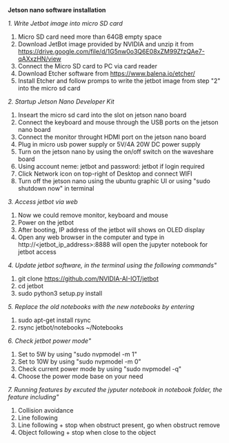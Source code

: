 **Jetson nano software installation**

*1. Write Jetbot image into micro SD card*

1. Micro SD card need more than 64GB empty space
2. Download JetBot image provided by NVIDIA and unzip it from https://drive.google.com/file/d/1G5nw0o3Q6E08xZM99ZfzQAe7-qAXxzHN/view
3. Connect the Micro SD card to PC via card reader
4. Download Etcher software from https://www.balena.io/etcher/
5. Install Etcher and follow promps to write the jetbot image from step "2" into the micro sd card

*2. Startup Jetson Nano Developer Kit*

1. Inseart the micro sd card into the slot on jetson nano board
2. Connect the keyboard and mouse through the USB ports on the jetson nano board
3. Connect the monitor throught HDMI port on the jetson nano board
4. Plug in micro usb power supply or 5V/4A 20W DC power supply
5. Turn on the jetson nano by using the on/off switch on the waveshare board
6. Using account neme: jetbot and password: jetbot if login required
7. Click Network icon on top-right of Desktop and connect WIFI
8. Turn off the jetson nano using the ubuntu graphic UI or using "sudo shutdown now" in terminal

*3. Access jetbot via web*

1. Now we could remove monitor, keyboard and mouse
2. Power on the jetbot
3. After booting, IP address of the jetbot will shows on OLED display
4. Open any web browser in the computer and type in http://<jetbot_ip_address>:8888 will open the jupyter notebook for jetbot access

*4. Update jetbot software, in the terminal using the following commands"*

1. git clone https://github.com/NVIDIA-AI-IOT/jetbot
2. cd jetbot
3. sudo python3 setup.py install

*5. Replace the old notebooks with the new notebooks by entering*

1. sudo apt-get install rsync
2. rsync jetbot/notebooks ~/Notebooks

*6. Check jetbot power mode"*

1. Set to 5W by using "sudo nvpmodel -m 1"
2. Set to 10W by using "sudo nvpmodel -m 0"
3. Check current power mode by using "sudo nvpmodel -q"
4. Choose the power mode base on your need

*7. Running features by excuted the jyputer notebook in notebook folder, the feature including"*

1. Collision avoidance
2. Line following
3. Line following + stop when obstruct present, go when obstruct remove
4. Object following + stop when close to the object
